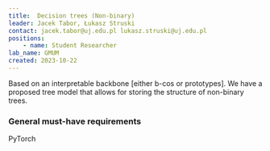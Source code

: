 ```yaml
---
title:  Decision trees (Non-binary)
leader: Jacek Tabor, Łukasz Struski
contact: jacek.tabor@uj.edu.pl lukasz.struski@uj.edu.pl
positions:
    - name: Student Researcher
lab_name: GMUM
created: 2023-10-22
---
```


Based on an interpretable backbone [either b-cos or prototypes]. We have a proposed tree model that allows for storing the structure of non-binary trees.

### General must-have requirements

PyTorch
